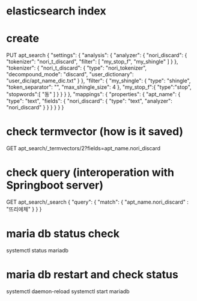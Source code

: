 # elasticsearch index

# create
PUT apt_search
{
  "settings": {
    "analysis": {
      "analyzer": {
        "nori_discard": {
          "tokenizer": "nori_t_discard",
          "filter": [
            "my_stop_f",
            "my_shingle"
          ]
        }
      },
      "tokenizer": {
        "nori_t_discard": {
          "type": "nori_tokenizer",
          "decompound_mode": "discard",
          "user_dictionary": "user_dic/apt_name_dic.txt"
        }
      },
       "filter": {
        "my_shingle": {
          "type": "shingle",
          "token_separator": "",
          "max_shingle_size": 4
        },
        "my_stop_f":{
          "type":"stop",
          "stopwords":[
            "동"
          ]
        }
      }
    }
  },
  "mappings": {
    "properties": {
      "apt_name": {
        "type": "text",
        "fields": {
          "nori_discard": {
            "type": "text",
            "analyzer": "nori_discard"
          }
        }
      }
    }
  }
}

# check termvector (how is it saved)

GET apt_search/_termvectors/2?fields=apt_name.nori_discard


# check query (interoperation with Springboot server)


GET apt_search/_search
{
  "query": {
    "match": {
      "apt_name.nori_discard" : "뜨리에체"
    }
  }
}

# maria db status check
systemctl status mariadb

# maria db restart and check status
systemctl daemon-reload
systemctl start mariadb
